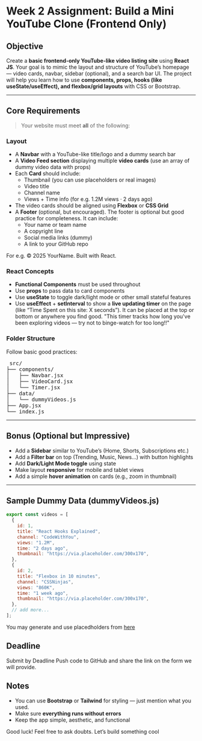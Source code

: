 # Week 2 Assignment: Build a Mini YouTube Clone (Frontend Only)

## Objective

Create a **basic frontend-only YouTube-like video listing site** using **React JS**. Your goal is to mimic the layout and structure of YouTube’s homepage — video cards, navbar, sidebar (optional), and a search bar UI. The project will help you learn how to use **components, props, hooks (like useState/useEffect), and flexbox/grid layouts** with CSS or Bootstrap.

---

## Core Requirements

> Your website must meet **all** of the following:

### Layout

- A **Navbar** with a YouTube-like title/logo and a dummy search bar
- A **Video Feed section** displaying multiple **video cards** (use an array of dummy video data with props)
- Each **Card** should include:
  - Thumbnail (you can use placeholders or real images)
  - Video title
  - Channel name
  - Views + Time info (for e.g. 1.2M views · 2 days ago)
- The video cards should be aligned using **Flexbox** or **CSS Grid**
- A **Footer** (optional, but encouraged). The footer is optional but good practice for completeness. It can include:
  - Your name or team name
  - A copyright line
  - Social media links (dummy)
  - A link to your GitHub repo

For e.g. © 2025 YourName. Built with React.

### React Concepts

- **Functional Components** must be used throughout
- Use **props** to pass data to card components
- Use **useState** to toggle dark/light mode or other small stateful features
- Use **useEffect** + **setInterval** to show a **live updating timer** on the page (like “Time Spent on this site: X seconds”). It can be placed at the top or bottom or anywhere you find good. "This timer tracks how long you've been exploring videos — try not to binge-watch for too long!!" 

### Folder Structure

Follow basic good practices:

<pre> src/
├── components/
│   ├── Navbar.jsx
│   ├── VideoCard.jsx
│   └── Timer.jsx
├── data/
│   └── dummyVideos.js
├── App.jsx
└── index.js </pre>


---

## Bonus (Optional but Impressive)

- Add a **Sidebar** similar to YouTube’s (Home, Shorts, Subscriptions etc.)
- Add a **Filter bar** on top (Trending, Music, News...) with button highlights
- Add **Dark/Light Mode toggle** using state
- Make layout **responsive** for mobile and tablet views
- Add a simple **hover animation** on cards (e.g., zoom in thumbnail)

---

## Sample Dummy Data (dummyVideos.js)
```js
export const videos = [
  {
    id: 1,
    title: "React Hooks Explained",
    channel: "CodeWithYou",
    views: "1.2M",
    time: "2 days ago",
    thumbnail: "https://via.placeholder.com/300x170",
  },
  {
    id: 2,
    title: "Flexbox in 10 minutes",
    channel: "CSSNinjas",
    views: "860K",
    time: "1 week ago",
    thumbnail: "https://via.placeholder.com/300x170",
  },
  // add more...
];
```
You may generate and use placedholders from [here](https://smalldev.tools/placeholder-image-generator-online)
## Deadline
Submit by Deadline
Push code to GitHub and share the link on the form we will provide.
## Notes
- You can use **Bootstrap** or **Tailwind** for styling — just mention what you used.
- Make sure **everything runs without errors**
- Keep the app simple, aesthetic, and functional

Good luck! Feel free to ask doubts. Let’s build something cool 
